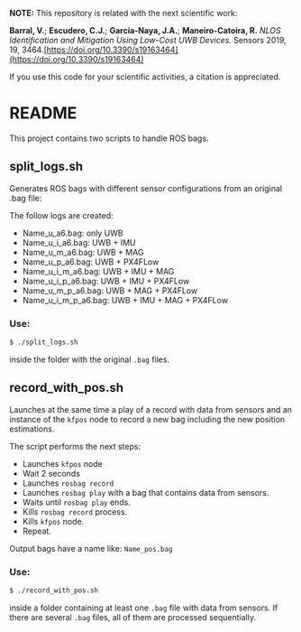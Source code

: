 **NOTE:** This repository is related with the next scientific work:

**Barral, V.**; **Escudero, C.J.**; **García-Naya, J.A.**; **Maneiro-Catoira, R.** *NLOS Identification and Mitigation Using Low-Cost UWB Devices.* Sensors 2019, 19, 3464.[https://doi.org/10.3390/s19163464](https://doi.org/10.3390/s19163464)

If you use this code for your scientific activities, a citation is appreciated.

# README

This project contains two scripts to handle ROS bags.

## split_logs.sh

Generates ROS bags with different sensor configurations from an original .bag file:

The follow logs are created:

- Name_u_a6.bag: only UWB
- Name_u_i_a6.bag: UWB + IMU
- Name_u_m_a6.bag: UWB + MAG
- Name_u_p_a6.bag: UWB + PX4FLow
- Name_u_i_m_a6.bag: UWB + IMU + MAG
- Name_u_i_p_a6.bag: UWB + IMU + PX4FLow
- Name_u_m_p_a6.bag: UWB + MAG + PX4FLow
- Name_u_i_m_p_a6.bag: UWB + IMU + MAG + PX4FLow

### Use:
```bash
$ ./split_logs.sh
```

inside the folder with the original ```.bag```  files.

## record_with_pos.sh 

Launches at the same time a play of a record with data from sensors and an instance of the ```kfpos``` node to record a new bag including the new position estimations.

The script performs the next steps: 

- Launches ```kfpos``` node
- Wait 2 seconds
- Launches ```rosbag record```
- Launches ```rosbag play``` with a bag that contains data from sensors.
- Waits until ```rosbag play``` ends.
- Kills ```rosbag record``` process.
- Kills ```kfpos``` node.
- Repeat.

Output bags have a name like:  ```Name_pos.bag```


### Use:

```bash
$ ./record_with_pos.sh
```

inside a folder containing at least one ```.bag```  file with data from sensors. If there are several ```.bag``` files, all of them are processed sequentially.

